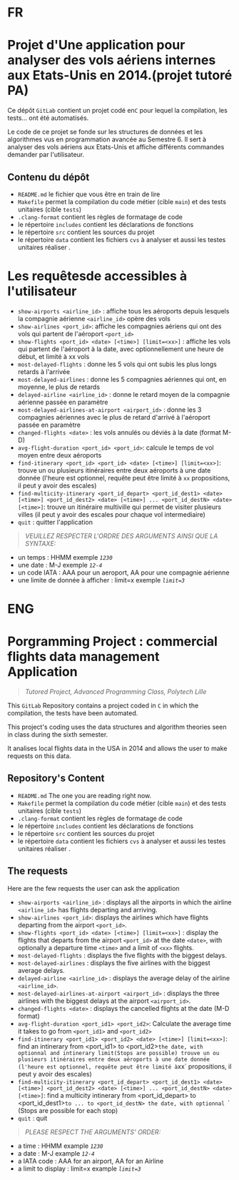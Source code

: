 # FR
# Projet d'Une application pour analyser des vols aériens internes aux Etats-Unis en 2014.(projet tutoré PA)

Ce dépôt `GitLab` contient un  projet codé en`C` pour lequel la compilation, les tests... ont été automatisés.

Le code de ce projet se fonde sur les structures de données et les algorithmes vus en programmation avancée au Semestre 6. Il sert à analyser des vols aériens aux Etats-Unis et affiche différents commandes demander par l'utilisateur. 

## Contenu du dépôt

- `README.md` le fichier que vous être en train de lire
- `Makefile` permet la compilation du code métier (cible `main`) et des tests unitaires (cible `tests`)
- `.clang-format` contient les règles de formatage de code
- le répertoire `includes` contient les déclarations de fonctions
- le répertoire `src` contient les sources du projet
- le répertoire `data` contient  les fichiers `cvs` à analyser et aussi les testes unitaires réaliser .

# Les requêtesde accessibles à l'utilisateur

- `show-airports <airline_id>`  : affiche tous les aéroports depuis lesquels la compagnie aérienne `<airline_id>` opère des vols
- `show-airlines <port_id>`: affiche les compagnies aériens qui ont des vols qui partent de l'aéroport `<port_id>`
- `show-flights <port_id> <date> [<time>] [limit=<xx>]` : affiche les vols qui partent de l'aéroport à la date, avec optionnellement une heure de début, et limité à xx vols
- `most-delayed-flights`     : donne les 5 vols qui ont subis les plus longs retards à l'arrivée
- `most-delayed-airlines`    : donne les 5 compagnies aériennes qui ont, en moyenne, le plus de retards
- `delayed-airline <airline_id>`    : donne le retard moyen de la compagnie aérienne passée en paramètre
- `most-delayed-airlines-at-airport <airport_id>`    : donne les 3 compagnies aériennes avec le plus de retard d'arrivé à l'aéroport passée en paramètre
- `changed-flights <date>` : les vols annulés ou déviés à la date <date> (format M-D)
- `avg-flight-duration <port_id> <port_id>`: calcule le temps de vol moyen entre deux aéroports
- `find-itinerary <port_id> <port_id> <date> [<time>] [limit=<xx>]`: trouve un ou plusieurs itinéraires entre deux aéroports à une date donnée (l'heure est optionnel, requête peut être limité à `xx` propositions, il peut y avoir des escales)
- `find-multicity-itinerary <port_id_depart> <port_id_dest1> <date> [<time>] <port_id_dest2> <date> [<time>] ... <port_id_destN> <date> [<time>]`: trouve un itinéraire multiville qui permet de visiter plusieurs villes (il peut y avoir des escales pour chaque vol intermediaire)
- `quit`       : quitter l'application

>_VEUILLEZ RESPECTER L'ORDRE DES ARGUMENTS AINSI QUE LA SYNTAXE:_
- un temps : HHMM  exemple _`1230`_
- une date : M-J   exemple _`12-4`_
- un code IATA : AAA pour un aeroport, AA pour une compagnie aérienne
- une limite de donnée à afficher : limit=x exemple _`limit=3`_


# ENG
# Porgramming Project : commercial flights data management Application
>_Tutored Project, Advanced Programming Class, Polytech Lille_

This `GitLab` Repository contains a project coded in `C` in which the compilation, the tests have been automated.

This project's coding uses the data structures and algorithm theories seen in class during the sixth semester. 

It analises local flights data in the USA in 2014 and allows the user to make requests on this data.

## Repository's Content

- `README.md` The one you are reading right now.
- `Makefile` permet la compilation du code métier (cible `main`) et des tests unitaires (cible `tests`)
- `.clang-format` contient les règles de formatage de code
- le répertoire `includes` contient les déclarations de fonctions
- le répertoire `src` contient les sources du projet
- le répertoire `data` contient  les fichiers `cvs` à analyser et aussi les testes unitaires réaliser .

## The requests
Here are the few requests the user can ask the application

- `show-airports <airline_id>`  : displays all the airports in which the airline `<airline_id>` has flights departing and arriving.
- `show-airlines <port_id>`: displays the airlines which have flights departing from the airport `<port_id>`.
- `show-flights <port_id> <date> [<time>] [limit=<xx>]` : display the flights that departs from the airport `<port_id>` at the date `<date>`, with optionally a departure time `<time>` and a limit of `<xx>` flights.
- `most-delayed-flights`     : displays the five flights with the biggest delays.
- `most-delayed-airlines`    : displays the five airlines with the biggest average delays.
- `delayed-airline <airline_id>`    : displays the average delay of the airline `<airline_id>`.
- `most-delayed-airlines-at-airport <airport_id>`    : displays the three airlines with the biggest delays at the airport `<airport_id>`.
- `changed-flights <date>` : displays the cancelled flights at the date <date> (M-D format)
- `avg-flight-duration <port_id1> <port_id2>`: Calculate the average time it takes to go from `<port_id1>` and `<port_id2>`
- `find-itinerary <port_id1> <port_id2> <date> [<time>] [limit=<xx>]`: find an intinerary from <port_id1> to <port_id2>` the date `<date>`, with optionnal `<time>` and intinerary limit `<xx>` (Stops are possible)
trouve un ou plusieurs itinéraires entre deux aéroports à une date donnée (l'heure est optionnel, requête peut être limité à `xx` propositions, il peut y avoir des escales)
- `find-multicity-itinerary <port_id_depart> <port_id_dest1> <date> [<time>] <port_id_dest2> <date> [<time>] ... <port_id_destN> <date> [<time>]`: find a multicity intinerary from <port_id_depart> to <port_id_dest1>` to ... to <port_id_destN> the date `<date>`, with optionnal `<time>` (Stops are possible for each stop)
- `quit`       : quit

>_PLEASE RESPECT THE ARGUMENTS' ORDER:_
- a time : HHMM  example _`1230`_
- a date : M-J   example _`12-4`_
- a IATA code : AAA for an airport, AA for an Airline
- a limit to display : limit=x example _`limit=3`_






